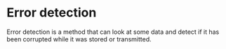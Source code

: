 # Error detection

Error detection is a method that can look at some data and detect if it has been corrupted while it was stored or transmitted.